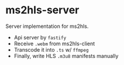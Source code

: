 # ms2hls-server

Server implementation for ms2hls.

- Api server by `fastify`
- Receive `.webm` from ms2hls-client
- Transcode it into `.ts` w/ `ffmpeg`
- Finally, write HLS `.m3u8` manifests manually
